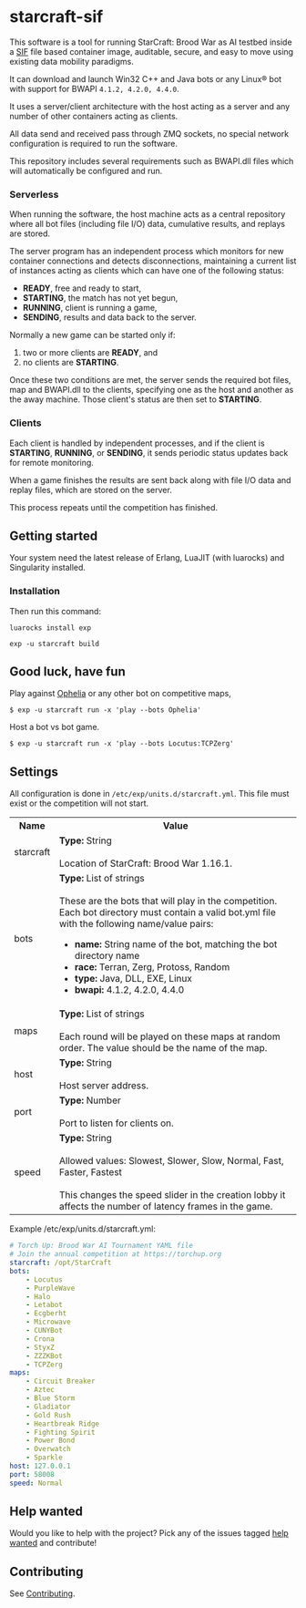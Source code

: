 # starcraft-sif
This software is a tool for running StarCraft: Brood War as AI testbed inside a [SIF](https://github.com/sylabs/singularity) file based container image, auditable, secure, and easy to move using existing data mobility paradigms.

It can download and launch Win32 C++ and Java bots or any Linux® bot with support for BWAPI `4.1.2, 4.2.0, 4.4.0`.

It uses a server/client architecture with the host acting as a server and any number of other containers acting as clients.

All data send and received pass through ZMQ sockets, no special network configuration is required to run the software.

This repository includes several requirements such as BWAPI.dll files which will automatically be configured and run.

### Serverless
When running the software, the host machine acts as a central repository where all bot files (including file I/O) data, cumulative results, and replays are stored.

The server program has an independent process which monitors for new container connections and detects disconnections, maintaining a current list of instances acting as clients which can have one of the following status:

- **READY**, free and ready to start,
- **STARTING**, the match has not yet begun,
- **RUNNING**, client is running a game,
- **SENDING**, results and data back to the server.

Normally a new game can be started only if:

1. two or more clients are **READY**, and 
2. no clients are **STARTING**.

Once these two conditions are met, the server sends the required bot files, map and BWAPI.dll to the clients, specifying one as the host and another as the away machine. Those client's status are then set to **STARTING**.

### Clients
Each client is handled by independent processes, and if the client is **STARTING**, **RUNNING**, or **SENDING**, it sends periodic status updates back for remote monitoring.

When a game finishes the results are sent back along with file I/O data and replay files, which are stored on the server. 

This process repeats until the competition has finished.

## Getting started
Your system need the latest release of Erlang, LuaJIT (with luarocks) and Singularity installed.

### Installation
Then run this command:

`luarocks install exp`

`exp -u starcraft build`

## Good luck, have fun 

Play against [Ophelia](https://liquipedia.net/starcraft/Ophelia) or any other bot on competitive maps,
```
$ exp -u starcraft run -x 'play --bots Ophelia'
```

Host a bot vs bot game.

```
$ exp -u starcraft run -x 'play --bots Locutus:TCPZerg'
```


## Settings
All configuration is done in `/etc/exp/units.d/starcraft.yml`. This file must exist or the competition will not start.

<table>
<tr><th>Name</th><th>Value</th></tr>
<tr>
    <td>starcraft</td>
    <td>
        <b>Type:</b> String<br><br>
        Location of StarCraft: Brood War 1.16.1.
    </td>
</tr>
<tr>
    <td>bots</td>
    <td>
        <b>Type:</b> List of strings<br><br>
        These are the bots that will play in the competition.
        Each bot directory must contain a valid bot.yml file with the following name/value pairs:
        <ul>
        <li><b>name:</b> String name of the bot, matching the bot directory name</li>
        <li><b>race:</b> Terran, Zerg, Protoss, Random</li>
        <li><b>type:</b> Java, DLL, EXE, Linux</li>
        <li><b>bwapi:</b> 4.1.2, 4.2.0, 4.4.0</li>
        </ul>
    </td>
</tr>
<tr>
    <td>maps</td>
    <td>
        <b>Type:</b> List of strings<br><br>
        Each round will be played on these maps at random order. The value should be the name of the map.
    </td>
</tr>
<tr>
    <td>host</td>
    <td>
        <b>Type:</b> String<br><br>
        Host server address.
    </td>
</tr>
<tr>
    <td>port</td>
    <td>
        <b>Type:</b> Number<br><br>
        Port to listen for clients on. 
    </td>
</tr>
<tr>
    <td>speed</td>
    <td>
        <b>Type:</b> String<br><br>
        Allowed values: Slowest, Slower, Slow, Normal, Fast, Faster, Fastest<br><br>
        This changes the speed slider in the creation lobby it affects the number of latency frames in the game.
    </td>
</tr>
</table>

Example /etc/exp/units.d/starcraft.yml:

```yaml
# Torch Up: Brood War AI Tournament YAML file
# Join the annual competition at https://torchup.org
starcraft: /opt/StarCraft
bots:
    - Locutus
    - PurpleWave
    - Halo
    - Letabot
    - Ecgberht
    - Microwave
    - CUNYBot
    - Crona
    - StyxZ
    - ZZZKBot
    - TCPZerg
maps:
    - Circuit Breaker
    - Aztec
    - Blue Storm
    - Gladiator
    - Gold Rush
    - Heartbreak Ridge
    - Fighting Spirit
    - Power Bond
    - Overwatch
    - Sparkle
host: 127.0.0.1
port: 58008
speed: Normal
```
## Help wanted
Would you like to help with the project? Pick any of the issues tagged [help wanted](https://github.com/spacebeam/starcraft-sif/labels/help%20wanted) and contribute!

## Contributing
See  [Contributing](CONTRIBUTING.md).
